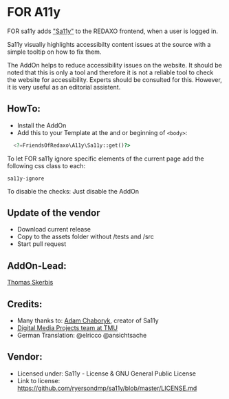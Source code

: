 # FOR A11y

FOR sa11y adds ["Sa11y"](https://sa11y.netlify.app) to the REDAXO frontend, when a user is logged in.  
 
Sa11y visually highlights accessibilty content issues at the source with a simple tooltip on how to fix them. 

The AddOn helps to reduce accessibility issues on the website. It should be noted that this is only a tool and therefore it is not a reliable tool to check the website for accessibility. Experts should be consulted for this. However, it is very useful as an editorial assistent. 


## HowTo: 

- Install the AddOn 
- Add this to your Template at the and or beginning of `<body>`: 

```php
  <?=FriendsOfRedaxo\A11y\Sa11y::get()?>
```

To let FOR sa11y ignore specific elements of the current page add the following css class to each: 

`sa11y-ignore`

To disable the checks: Just disable the AddOn 

## Update of the vendor

- Download current release
- Copy to the assets folder without /tests and /src
- Start pull request

## AddOn-Lead: 
[Thomas Skerbis](https://github.com/skerbis) 

## Credits:
- Many thanks to: [Adam Chaboryk](https://github.com/adamchaboryk), creator of Sa11y
- [Digital Media Projects team at TMU](https://github.com/ryersondmp)
- German Translation:  @elricco @ansichtsache

## Vendor: 
- Licensed under: Sa11y - License & GNU General Public License
- Link to license: https://github.com/ryersondmp/sa11y/blob/master/LICENSE.md
